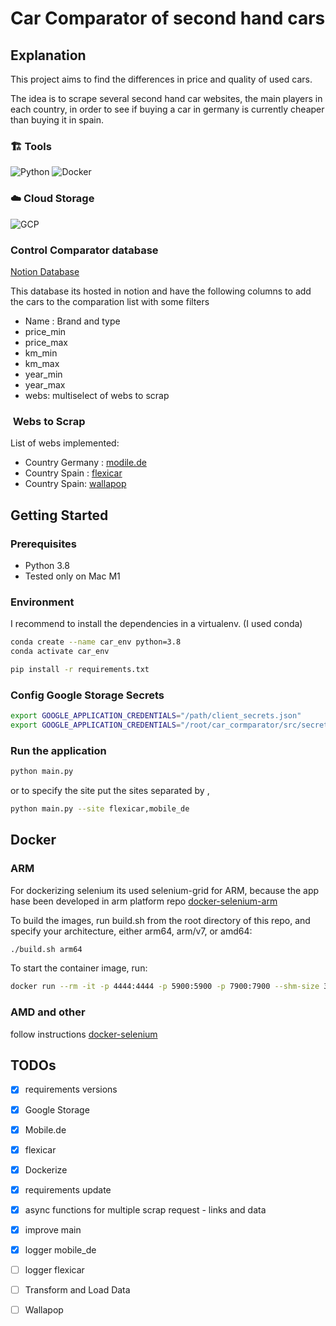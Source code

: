 # Car Comparator of second hand cars

## Explanation

This project aims to find the differences in price and quality of used cars.

The idea is to scrape several second hand car websites, the main players in each country, in order to see if buying a car in germany is currently cheaper than buying it in spain.

### 🏗️ Tools

![Python](https://img.shields.io/badge/Python-FFD43B?style=for-the-badge&logo=python&logoColor=darkgreen)
![Docker](https://img.shields.io/badge/Docker-2CA5E0?style=for-the-badge&logo=docker&logoColor=white)

### ☁️ Cloud Storage

![GCP](https://img.shields.io/badge/Google_Cloud-4285F4?style=for-the-badge&logo=google-cloud&logoColor=white)

### Control Comparator database

[Notion Database](https://jmmoyano.notion.site/Cars_comparator-9f00a3afd5ed40ac99145f3560923bd6)

This database its hosted in notion and have the following columns to add the cars to the comparation list with some filters

- Name : Brand and type
- price_min
- price_max
- km_min
- km_max
- year_min
- year_max
- webs:  multiselect of webs to scrap

###  Webs to Scrap

 List of webs implemented:

- Country Germany :  [modile.de](https://www.mobile.de/?lang=en)
- Country Spain : [flexicar](https://www.flexicar.es/coches-segunda-mano/)
- Country Spain: [wallapop](https://es.wallapop.com/coches-segunda-mano)

## Getting Started

### Prerequisites

- Python 3.8
- Tested only on Mac M1

### Environment

I recommend to install the dependencies in a virtualenv. (I used conda)

```bash
conda create --name car_env python=3.8
conda activate car_env  
```

```bash
pip install -r requirements.txt
```

### Config Google Storage Secrets

```bash
export GOOGLE_APPLICATION_CREDENTIALS="/path/client_secrets.json"
export GOOGLE_APPLICATION_CREDENTIALS="/root/car_cormparator/src/secrets/client_secrets.json"

```

### Run the application

```bash
python main.py
```

 or to specify the site put the sites separated by ,

 ```bash
python main.py --site flexicar,mobile_de
```

## Docker

### ARM

For dockerizing selenium its used selenium-grid for ARM, because the app hase been developed in arm platform
repo [docker-selenium-arm](https://github.com/seleniumhq-community/docker-seleniarm.git)

To build the images, run build.sh from the root directory of this repo, and specify your architecture, either arm64, arm/v7, or amd64:

```bash
./build.sh arm64 
```

To start the container image, run:

```bash
docker run --rm -it -p 4444:4444 -p 5900:5900 -p 7900:7900 --shm-size 3g local-seleniarm/standalone-chromium:latest
```

### AMD and other

follow instructions [docker-selenium](https://github.com/SeleniumHQ/docker-selenium)

## TODOs

- [X] requirements versions
- [X] Google Storage
- [X] Mobile.de
- [X] flexicar
- [X] Dockerize
- [X] requirements update
- [X] async functions for multiple scrap request - links and data
- [X] improve main
- [x] logger mobile_de
- [ ] logger flexicar
- [ ] Transform and Load Data
- [ ] Wallapop

